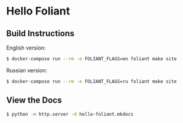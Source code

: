 # Hello Foliant

## Build Instructions

English version:

```bash
$ docker-compose run --rm -e FOLIANT_FLAGS=en foliant make site
```

Russian version:

```bash
$ docker-compose run --rm -e FOLIANT_FLAGS=ru foliant make site
```

## View the Docs

```bash
$ python -m http.server -d hello-foliant.mkdocs
```
